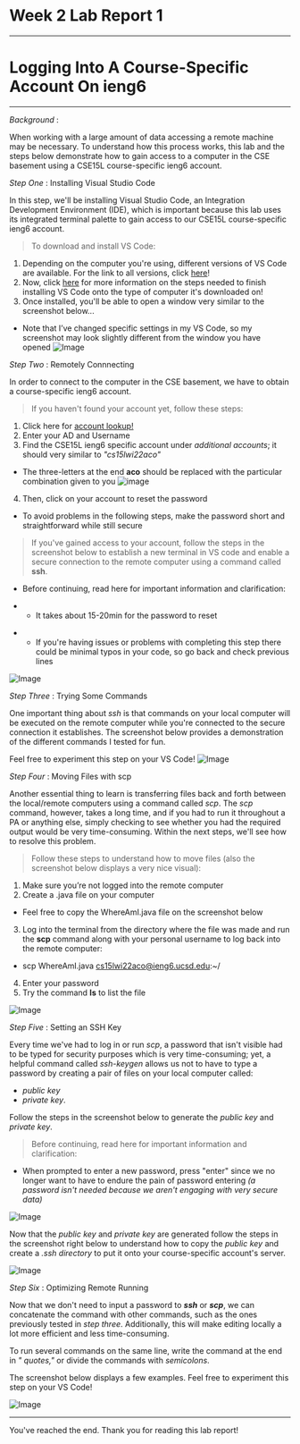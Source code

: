# **Week 2 Lab Report 1** 

---
# Logging Into A Course-Specific Account On ieng6

---

*Background*    : 

When working with a large amount of data accessing a remote machine may be necessary. To understand how this process works, this lab and the steps below demonstrate how to gain access to a computer in the CSE basement using a CSE15L course-specific ieng6 account. 


*Step One*    : Installing Visual Studio Code 

In this step, we'll be installing Visual Studio Code, an Integration Development Environment (IDE), which is important because this lab uses its integrated terminal palette to gain access to our CSE15L course-specific ieng6 account. 

>To download and install VS Code: 
1. Depending on the computer you're using, different versions of VS Code are available. For the link to all versions, click [here](https://code.visualstudio.com/Download)! 
2. Now, click [here](https://code.visualstudio.com/docs/setup/setup-overview) for more information on the steps needed to finish installing VS Code onto the type of computer it's downloaded on! 
3. Once installed, you'll be able to open a window very similar to the screenshot below...
* Note that I’ve changed specific settings in my VS Code, so my screenshot may look slightly different from the window you have opened
![Image](InstallingVSCode.png)



*Step Two*   :  Remotely Connnecting 

In order to connect to the computer in the CSE basement, we have to obtain a course-specific ieng6 account. 

>If you haven't found your account yet, follow these steps: 
1. Click here for [account lookup!](https://sdacs.ucsd.edu/~icc/index.php) 
2. Enter your AD and Username 
3. Find the CSE15L ieng6 specific account under *additional accounts*; it should very similar to *"cs15lwi22aco"*
* The three-letters at the end **aco** should be replaced with the particular combination given to you
![image](courseAccount.png)
4. Then, click on your account to reset the password 
* To avoid problems in the following steps, make the password short and straightforward while still secure 

>If you've gained access to your account, follow the steps in the screenshot below to establish a new terminal in VS code and enable a secure connection to the remote computer using a command called **ssh**. 
* Before continuing, read here for important information and clarification:  
- - It takes about 15-20min for the password to reset
* * If you're having issues or problems with completing this step there could be minimal typos in your code, so go back and check previous lines 

![Image](RemotelyConnecting.png)


*Step Three* : Trying Some Commands 

One important thing about *ssh* is that commands on your local computer will be executed on the remote computer while you're connected to the secure connection it establishes. The screenshot below provides a demonstration of the different commands I tested for fun. 

Feel free to experiment this step on your VS Code! 
![Image](TryingCommands.png)

*Step Four*  : Moving Files with scp 

Another essential thing to learn is transferring files back and forth between the local/remote computers using a command called *scp*. The *scp* command, however, takes a long time, and if you had to run it throughout a PA or anything else, simply checking to see whether you had the required output would be very time-consuming. Within the next steps, we'll see how to resolve this problem. 

>Follow these steps to understand how to move files (also the screenshot below displays a very nice visual): 
1. Make sure you’re not logged into the remote computer
2. Create a .java file on your computer
- Feel free to copy the WhereAmI.java file on the screenshot below
3. Log into the terminal from the directory where the file was made and run the **scp** command along with your personal username to log back into the remote computer: 
* scp WhereAmI.java cs15lwi22aco@ieng6.ucsd.edu:~/
4. Enter your password
5. Try the command **ls** to list the file

![Image](MovingFiles.png)

*Step Five*  : Setting an SSH Key 

Every time we've had to log in or run *scp*, a password that isn't visible had to be typed for security purposes which is very time-consuming; yet, a helpful command called *ssh-keygen* allows us not to have to type a password by creating a pair of files on your local computer called: 
- *public key* 
- *private key*. 

Follow the steps in the screenshot below to generate the *public key* and *private key*.  
>Before continuing, read here for important information and clarification:  
- When prompted to enter a new password, press "enter" since we no longer want to have to endure the pain of password entering *(a password isn't needed because we aren't engaging with very secure data)* 

![Image](sshKey1.png)

Now that the *public key* and *private key* are generated follow the steps in the screenshot right below to understand how to copy the *public key* and create a *.ssh directory* to put it onto your course-specific account's server. 

![Image](sshKey2.png)

*Step Six*   : Optimizing Remote Running 

Now that we don't need to input a password to ***ssh*** or ***scp***, we can concatenate the command with other commands, such as the ones previously tested in *step three*. Additionally, this will make editing locally a lot more efficient and less time-consuming. 

To run several commands on the same line, write the command at the end in *" quotes,"* or divide the commands with *semicolons*.

The screenshot below displays a few examples. Feel free to experiment this step on your VS Code!

![Image](RemoteRunning.png)


---
You've reached the end. Thank you for reading this lab report!












